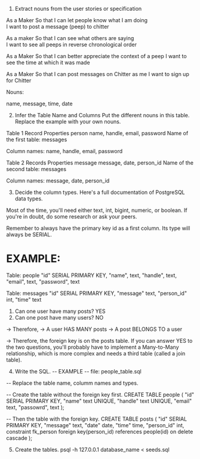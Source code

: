 1. Extract nouns from the user stories or specification

As a Maker
So that I can let people know what I am doing  
I want to post a message (peep) to chitter

As a maker
So that I can see what others are saying  
I want to see all peeps in reverse chronological order

As a Maker
So that I can better appreciate the context of a peep
I want to see the time at which it was made

As a Maker
So that I can post messages on Chitter as me
I want to sign up for Chitter

Nouns:

name, message, time, date

2. Infer the Table Name and Columns
Put the different nouns in this table. Replace the example with your own nouns.

Table 1
Record      Properties
person      name, handle, email, password
Name of the first table: messages

Column names: name, handle, email, password

Table 2
Records	    Properties
message	    message, date, person_id
Name of the second table: messages

Column names: message, date, person_id



3. Decide the column types.
Here's a full documentation of PostgreSQL data types.

Most of the time, you'll need either text, int, bigint, numeric, or boolean. If you're in doubt, do some research or ask your peers.

Remember to always have the primary key id as a first column. Its type will always be SERIAL.

# EXAMPLE:

Table: people
"id" SERIAL PRIMARY KEY,
"name", text,
"handle", text,
"email", text,
"password", text


Table: messages
"id" SERIAL PRIMARY KEY,
"message" text,
"person_id" int,
"time" text

1. Can one user have many posts? YES
2. Can one post have many users? NO

-> Therefore,
-> A user HAS MANY posts
-> A post BELONGS TO a user

-> Therefore, the foreign key is on the posts table.
If you can answer YES to the two questions, you'll probably have to implement a Many-to-Many relationship, which is more complex and needs a third table (called a join table).

4. Write the SQL.
-- EXAMPLE
-- file: people_table.sql

-- Replace the table name, columm names and types.

-- Create the table without the foreign key first.
CREATE TABLE people (
  "id" SERIAL PRIMARY KEY,
  "name" text UNIQUE,
  "handle" text UNIQUE,
  "email" text,
  "passowrd", text
);

-- Then the table with the foreign key.
CREATE TABLE posts (
  "id" SERIAL PRIMARY KEY,
  "message" text,
  "date" date,
  "time" time,
  "person_id" int,
  constraint fk_person foreign key(person_id)
    references people(id)
    on delete cascade
);

5. Create the tables.
psql -h 127.0.0.1 database_name < seeds.sql